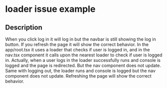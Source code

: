 # loader issue example

## Description
When you click log in it will log in but the navbar is still showing the log in button. If you refresh the page it will show the correct behavior.
In the app/root.tsx it uses a loader that checks if user is logged in, and in the nav.tsx component it calls upon the nearest loader to check if user is logged in.
Actually, when a user logs in the loader successfully runs and console is logged and the page is redirected. But the nav component does not update.
Same with logging out, the loader runs and console is logged but the nav component does not update. Refreshing the page will show the correct behavior.